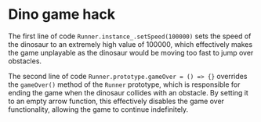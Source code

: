 # Dino game hack

The first line of code `Runner.instance_.setSpeed(100000)` sets the speed of the dinosaur to an extremely high value of 100000, which effectively makes the game unplayable as the dinosaur would be moving too fast to jump over obstacles. 

The second line of code `Runner.prototype.gameOver = () => {}` overrides the `gameOver()` method of the `Runner` prototype, which is responsible for ending the game when the dinosaur collides with an obstacle. By setting it to an empty arrow function, this effectively disables the game over functionality, allowing the game to continue indefinitely.
